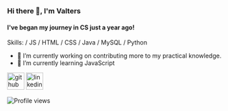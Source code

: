 ### Hi there 👋, I'm Valters
#### I've began my journey in CS just a year ago!

Skills:  / JS / HTML / CSS / Java / MySQL / Python

- 🔭 I’m currently working on contributing more to my practical knowledge. 
- 🌱 I’m currently learning JavaScript 


[<img src='https://cdn.jsdelivr.net/npm/simple-icons@3.0.1/icons/github.svg' alt='github' height='40'>](https://github.com/ValtersSt)  [<img src='https://cdn.jsdelivr.net/npm/simple-icons@3.0.1/icons/linkedin.svg' alt='linkedin' height='40'>](https://www.linkedin.com/in/https://www.linkedin.com/in/valters-steinblums-048147216//)  

![Profile views](https://gpvc.arturio.dev/ValtersSt)  

